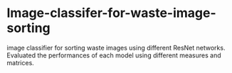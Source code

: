 # Image-classifer-for-waste-image-sorting
image classifier for sorting waste images using different ResNet networks. Evaluated the performances of each model using different measures and matrices.

